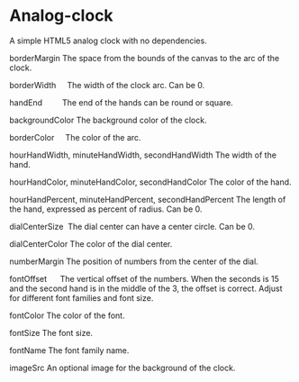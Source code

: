 # Analog-clock

A simple HTML5 analog clock with no dependencies.


borderMargin The space from the bounds of the canvas to the arc of the clock.

borderWidth     The width of the clock arc. Can be 0.

handEnd         The end of the hands can be round or square.

backgroundColor The background color of the clock.

borderColor     The color of the arc.

hourHandWidth, minuteHandWidth, secondHandWidth 
                The width of the hand.
                
hourHandColor, minuteHandColor, secondHandColor
                The color of the hand.
                
hourHandPercent, minuteHandPercent, secondHandPercent
                The length of the hand, expressed as percent of radius. Can be 0.
                
dialCenterSize  The dial center can have a center circle. Can be 0.

dialCenterColor The color of the dial center.

numberMargin    The position of numbers from the center of the dial.

fontOffset      The vertical offset of the numbers. When the seconds is 15 and the second hand is in the middle of the 3, 
                the offset is correct. Adjust for different font families and font size.
                
fontColor       The color of the font.

fontSize        The font size.

fontName        The font family name.

imageSrc        An optional image for the background of the clock.
